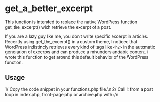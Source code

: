 # get_a_better_excerpt

This function is intended to replace the native WordPress function get_the_excerpt() wich retrieve the excerpt of a post.

If you are a lazy guy like me, you don't write specific excerpt in articles.
Recently using get_the_excerpt() in a custom theme, I noticed that WordPress indistincly retrieves every kind of tags like ```<h2>``` in the automatic generation of excerpts and can produce a misunderstandable content. I wrote this function to get around this default behavior of the WordPress function.

## Usage
1/ Copy the code snippet in your functions.php file.\n
2/ Call it from a post loop in index.php, front-page.php or archive.php with :/n
<?php echo get_a_better_excerpt(null, null, array(), true); ?>
